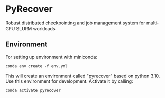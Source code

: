 # PyRecover

Robust distributed checkpointing and job management system for multi-GPU SLURM workloads

## Environment

For setting up environment with miniconda:

```
conda env create -f env.yml
```

This will create an environment called "pyrecover" based on python 3.10.
Use this environment for development. Activate it by calling:

```
conda activate pyrecover
```
